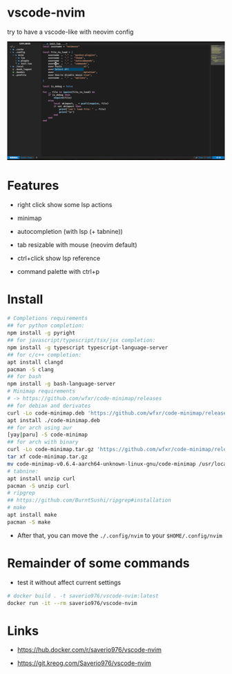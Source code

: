 # vscode-nvim

try to have a vscode-like with neovim config

![current-nvim](/assets/current-nvim.png)

# Features

- right click show some lsp actions

- minimap

- autocompletion (with lsp (+ tabnine))

- tab resizable with mouse (neovim default)

- ctrl+click show lsp reference

- command palette with ctrl+p

# Install

```bash
# Completions requirements
## for python completion:
npm install -g pyright
## for javascript/typescript/tsx/jsx completion:
npm install -g typescript typescript-language-server
## for c/c++ completion:
apt install clangd
pacman -S clang
## for bash
npm install -g bash-language-server
# Minimap requirements
# -> https://github.com/wfxr/code-minimap/releases
## for debian and derivates
curl -Lo code-minimap.deb 'https://github.com/wfxr/code-minimap/releases/download/v0.6.4/code-minimap-musl_0.6.4_amd64.deb'
apt install ./code-minimap.deb
## for arch using aur
[yay|paru] -S code-minimap
## for arch with binary
curl -Lo code-minimap.tar.gz 'https://github.com/wfxr/code-minimap/releases/download/v0.6.4/code-minimap-v0.6.4-aarch64-unknown-linux-gnu.tar.gz'
tar xf code-minimap.tar.gz
mv code-minimap-v0.6.4-aarch64-unknown-linux-gnu/code-minimap /usr/local/bin/code-minimap
# tabnine:
apt install unzip curl
pacman -S unzip curl
# ripgrep
## https://github.com/BurntSushi/ripgrep#installation
# make
apt install make
pacman -S make
```

- After that, you can move the `./.config/nvim` to your `$HOME/.config/nvim`

# Remainder of some commands

- test it without affect current settings

```bash
# docker build . -t saverio976/vscode-nvim:latest
docker run -it --rm saverio976/vscode-nvim
```

# Links

- https://hub.docker.com/r/saverio976/vscode-nvim

- https://git.kreog.com/Saverio976/vscode-nvim
